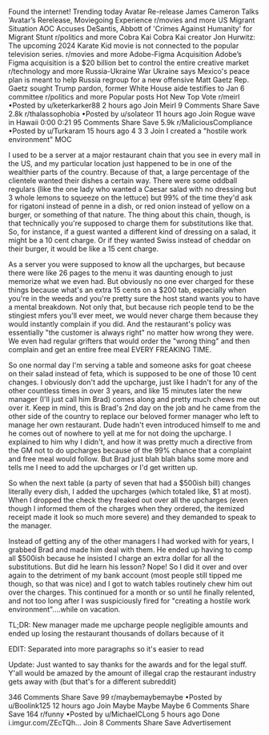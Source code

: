 Found the internet!
Trending today
Avatar Re-release
James Cameron Talks ‘Avatar’s Rerelease, Moviegoing Experience
r/movies and more
US Migrant Situation
AOC Accuses DeSantis, Abbott of 'Crimes Against Humanity' for Migrant Stunt
r/politics and more
Cobra Kai
Cobra Kai creator Jon Hurwitz: The upcoming 2024 Karate Kid movie is not connected to the popular television series.
r/movies and more
Adobe-Figma Acquisition
Adobe’s Figma acquisition is a $20 billion bet to control the entire creative market
r/technology and more
Russia-Ukraine War
Ukraine says Mexico's peace plan is meant to help Russia regroup for a new offensive
Matt Gaetz
Rep. Gaetz sought Trump pardon, former White House aide testifies to Jan 6 committee
r/politics and more
Popular posts
Hot
New
Top
Vote
r/meirl
•Posted by
u/keterkarker88
2 hours ago
Join
Meirl
9 Comments
Share
Save
2.8k
r/thalassophobia
•Posted by
u/solateor
11 hours ago
Join
Rogue wave in Hawaii
0:00
0:21
95 Comments
Share
Save
5.9k
r/MaliciousCompliance
•Posted by
u/Turkaram
15 hours ago
4
3
3
Join
I created a "hostile work environment"
MOC

I used to be a server at a major restaurant chain that you see in every mall in the US, and my particular location just happened to be in one of the wealthier parts of the country. Because of that, a large percentage of the clientele wanted their dishes a certain way. There were some oddball regulars (like the one lady who wanted a Caesar salad with no dressing but 3 whole lemons to squeeze on the lettuce) but 99% of the time they'd ask for rigatoni instead of penne in a dish, or red onion instead of yellow on a burger, or something of that nature. The thing about this chain, though, is that technically you're supposed to charge them for substitutions like that. So, for instance, if a guest wanted a different kind of dressing on a salad, it might be a 10 cent charge. Or if they wanted Swiss instead of cheddar on their burger, it would be like a 15 cent charge.

As a server you were supposed to know all the upcharges, but because there were like 26 pages to the menu it was daunting enough to just memorize what we even had. But obviously no one ever charged for these things because what's an extra 15 cents on a $200 tab, especially when you're in the weeds and you're pretty sure the host stand wants you to have a mental breakdown. Not only that, but because rich people tend to be the stingiest mfers you'll ever meet, we would never charge them because they would instantly complain if you did. And the restaurant's policy was essentially "the customer is always right" no matter how wrong they were. We even had regular grifters that would order the "wrong thing" and then complain and get an entire free meal EVERY FREAKING TIME.

So one normal day I'm serving a table and someone asks for goat cheese on their salad instead of feta, which is supposed to be one of those 10 cent changes. I obviously don't add the upcharge, just like I hadn't for any of the other countless times in over 3 years, and like 15 minutes later the new manager (I'll just call him Brad) comes along and pretty much chews me out over it. Keep in mind, this is Brad's 2nd day on the job and he came from the other side of the country to replace our beloved former manager who left to manage her own restaurant. Dude hadn't even introduced himself to me and he comes out of nowhere to yell at me for not doing the upcharge. I explained to him why I didn't, and how it was pretty much a directive from the GM not to do upcharges because of the 99% chance that a complaint and free meal would follow. But Brad just blah blah blahs some more and tells me I need to add the upcharges or I'd get written up.

So when the next table (a party of seven that had a $500ish bill) changes literally every dish, I added the upcharges (which totaled like, $1 at most). When I dropped the check they freaked out over all the upcharges (even though I informed them of the charges when they ordered, the itemized receipt made it look so much more severe) and they demanded to speak to the manager.

Instead of getting any of the other managers I had worked with for years, I grabbed Brad and made him deal with them. He ended up having to comp all $500ish because he insisted I charge an extra dollar for all the substitutions. But did he learn his lesson? Nope! So I did it over and over again to the detriment of my bank account (most people still tipped me though, so that was nice) and I got to watch tables routinely chew him out over the charges. This continued for a month or so until he finally relented, and not too long after I was suspiciously fired for "creating a hostile work environment"....while on vacation.

TL;DR: New manager made me upcharge people negligible amounts and ended up losing the restaurant thousands of dollars because of it

EDIT: Separated into more paragraphs so it's easier to read

Update: Just wanted to say thanks for the awards and for the legal stuff. Y'all would be amazed by the amount of illegal crap the restaurant industry gets away with (but that's for a different subreddit)

346 Comments
Share
Save
99
r/maybemaybemaybe
•Posted by
u/Boolink125
12 hours ago
Join
Maybe Maybe Maybe
6 Comments
Share
Save
164
r/funny
•Posted by
u/MichaelCLong
5 hours ago
Done
i.imgur.com/ZEcTQh...
Join
8 Comments
Share
Save
Advertisement